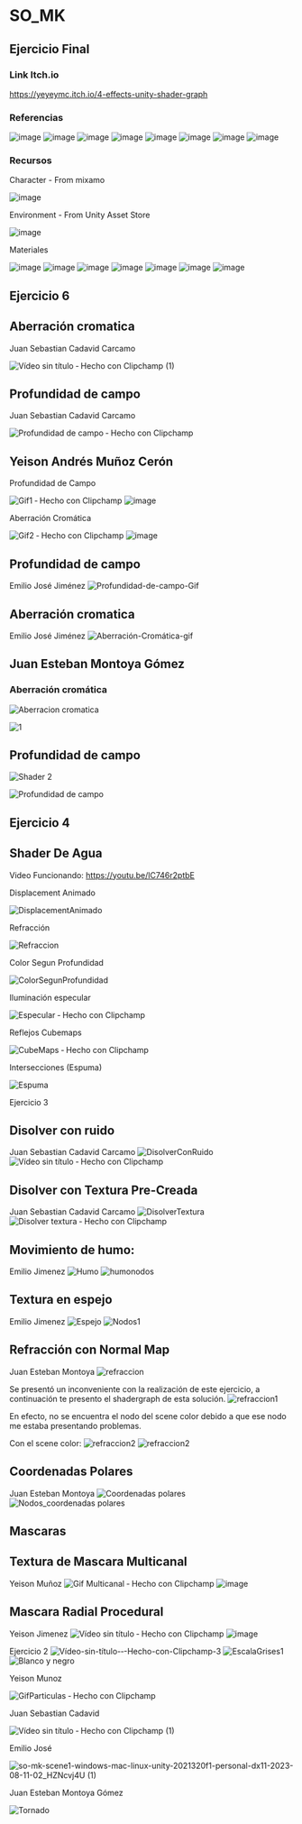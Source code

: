 # SO_MK

## Ejercicio Final

### Link Itch.io
https://yeyeymc.itch.io/4-effects-unity-shader-graph

### Referencias
![image](https://github.com/juansecadavid/SO_MK/assets/81535891/10167769-a793-405e-9dee-1bfbcc3de31e)
![image](https://github.com/juansecadavid/SO_MK/assets/81535891/640e6322-7165-4d5d-8d09-c70e3fcd0b68)
![image](https://github.com/juansecadavid/SO_MK/assets/81535891/3a31c066-c0ac-4ac6-be6a-74723810fb80)
![image](https://github.com/juansecadavid/SO_MK/assets/81535891/afe77226-9630-43af-b958-416cd5e91e4d)
![image](https://github.com/juansecadavid/SO_MK/assets/81535891/7d822da3-86d0-4120-951b-dfbe2b73d25c)
![image](https://github.com/juansecadavid/SO_MK/assets/81535891/469926dd-db34-4f41-a7e8-0f09f1dd0755)
![image](https://github.com/juansecadavid/SO_MK/assets/81535891/c2b4df1d-81ac-473f-8e9b-831ffc5afea8)
![image](https://github.com/juansecadavid/SO_MK/assets/81535891/dd4cf104-7778-40a9-85f3-a8639b888ea1)

### Recursos

Character - From mixamo

![image](https://github.com/juansecadavid/SO_MK/assets/81535891/4989fd9a-6b6f-4b64-a1f3-07ac5262dd59)

Environment - From Unity Asset Store

![image](https://github.com/juansecadavid/SO_MK/assets/81535891/ab1dc50d-db13-4a1d-af91-6263416edcb4)

Materiales

![image](https://github.com/juansecadavid/SO_MK/assets/81535891/521687b8-2b36-4268-9c4c-e2c5677f56fb)
![image](https://github.com/juansecadavid/SO_MK/assets/81535891/a9e510b2-fa8e-4238-a39d-b61836fa1b7d)
![image](https://github.com/juansecadavid/SO_MK/assets/81535891/3d2e0322-d718-4030-b6e7-bea1dc1a218c)
![image](https://github.com/juansecadavid/SO_MK/assets/81535891/0e234f2b-fa49-45c4-853c-7a4f8f6f3fa2)
![image](https://github.com/juansecadavid/SO_MK/assets/81535891/e49189c3-0d1c-4a93-8588-d045c6934b0b)
![image](https://github.com/juansecadavid/SO_MK/assets/81535891/4b406e1b-3b81-4ce7-a498-760b04e66761)
![image](https://github.com/juansecadavid/SO_MK/assets/81535891/de054ba0-889d-4e40-bf5a-2c333efadea1)

## Ejercicio 6

## Aberración cromatica
Juan Sebastian Cadavid Carcamo

![Vídeo sin título ‐ Hecho con Clipchamp (1)](https://github.com/juansecadavid/SO_MK/assets/71040945/481f70d3-3e17-4230-82ba-ba17b2649bdc)


## Profundidad de campo
Juan Sebastian Cadavid Carcamo

![Profundidad de campo ‐ Hecho con Clipchamp](https://github.com/juansecadavid/SO_MK/assets/71040945/81bf9be8-d6c1-4306-bcac-83cea3d7f170)

## Yeison Andrés Muñoz Cerón

Profundidad de Campo

![Gif1 ‐ Hecho con Clipchamp](https://github.com/juansecadavid/SO_MK/assets/81535891/8df4771f-0eff-427b-bfed-e2452789d492)
![image](https://github.com/juansecadavid/SO_MK/assets/81535891/77bf31e4-0dec-44b7-9561-5c3b6f6ee64f)


Aberración Cromática

![Gif2 ‐ Hecho con Clipchamp](https://github.com/juansecadavid/SO_MK/assets/81535891/4212a448-7aaf-4f69-85d5-fe5c52d3cbc0)
![image](https://github.com/juansecadavid/SO_MK/assets/81535891/014ca755-0838-4fba-ad3f-07feeb072b55)


## Profundidad de campo
Emilio José Jiménez
![Profundidad-de-campo-Gif](https://github.com/juansecadavid/SO_MK/assets/94581304/63d7445e-4d84-4288-a8aa-7c14f0da667f)


## Aberración cromatica
Emilio José Jiménez
![Aberración-Cromática-gif](https://github.com/juansecadavid/SO_MK/assets/94581304/2cba80cf-ead2-45b7-ae73-b7a1ed1ece41)

## Juan Esteban Montoya Gómez

### Aberración cromática

![Aberracion cromatica](https://github.com/juansecadavid/SO_MK/assets/88934554/d470cbd2-c598-46fc-899d-0f3cf5c83849)


![1](https://github.com/juansecadavid/SO_MK/assets/88934554/5b744027-2df6-4d0b-97db-8f250f62ecc3)

## Profundidad de campo

![Shader 2](https://github.com/juansecadavid/SO_MK/assets/88934554/1afe4353-3454-4be0-8258-cd0ecb158a41)

![Profundidad de campo](https://github.com/juansecadavid/SO_MK/assets/88934554/235bfedd-bdd4-4b10-a086-c2efd1aa21e7)


## Ejercicio 4

## Shader De Agua

Video Funcionando: https://youtu.be/lC746r2ptbE

Displacement Animado

![DisplacementAnimado](https://github.com/juansecadavid/SO_MK/assets/71040945/9749e2fd-cf06-4fac-a068-55e8e96ef199)

Refracción

![Refraccion](https://github.com/juansecadavid/SO_MK/assets/71040945/5671d530-b2a5-428e-801e-3ecf67984c24)


Color Segun Profundidad

![ColorSegunProfundidad](https://github.com/juansecadavid/SO_MK/assets/71040945/076f89d8-380b-4c04-97bf-d6e2e31cfca5)

Iluminación especular

![Especular ‐ Hecho con Clipchamp](https://github.com/juansecadavid/SO_MK/assets/71040945/6ce44a28-5997-45ba-8d9d-148ce752c30e)


Reflejos Cubemaps

![CubeMaps ‐ Hecho con Clipchamp](https://github.com/juansecadavid/SO_MK/assets/71040945/3bdf47b1-cf7d-48b4-978f-e7a9caa4383c)

Intersecciones (Espuma)

![Espuma](https://github.com/juansecadavid/SO_MK/assets/71040945/f364ebfa-b2fb-490e-8340-63dc00d53708)


Ejercicio 3

## Disolver con ruido
Juan Sebastian Cadavid Carcamo
![DisolverConRuido](https://github.com/juansecadavid/SO_MK/assets/71040945/39500a30-4c34-431b-bce5-d4a1c418317d)
![Vídeo sin título ‐ Hecho con Clipchamp](https://github.com/juansecadavid/SO_MK/assets/71040945/2cda108e-42cb-40d1-866e-2cdcf737f7de)



## Disolver con Textura Pre-Creada
Juan Sebastian Cadavid Carcamo
![DisolverTextura](https://github.com/juansecadavid/SO_MK/assets/71040945/9ad827a2-0ff0-48ce-a244-4e96c0137ae4)
![Disolver textura ‐ Hecho con Clipchamp](https://github.com/juansecadavid/SO_MK/assets/71040945/b728cb54-8aca-48dd-b268-590d61952545)

## Movimiento de humo: 
Emilio Jimenez
![Humo](https://github.com/juansecadavid/SO_MK/assets/94581304/70a38a48-23da-4eb7-a161-cd83fc53b642)
![humonodos](https://github.com/juansecadavid/SO_MK/assets/94581304/5f7fcde1-fee6-4965-8940-e523245c4fa8)

## Textura en espejo
Emilio Jimenez
![Espejo](https://github.com/juansecadavid/SO_MK/assets/94581304/232b259d-c681-4e28-bc61-2c98ba7c3179)
![Nodos1](https://github.com/juansecadavid/SO_MK/assets/94581304/07648c76-fa16-419b-94d5-67edc5b266ea)

## Refracción con Normal Map
Juan Esteban Montoya
![refraccion](https://github.com/juansecadavid/SO_MK/assets/88934554/5389bcd0-23c2-4440-9cd5-447dcaf5af90)

Se presentó un inconveniente con la realización de este ejercicio, a continuación te presento el shadergraph de esta solución.
![refraccion1](https://github.com/juansecadavid/SO_MK/assets/88934554/b850998f-a398-406a-b675-5c7d5cd8db9e)

En efecto, no se encuentra el nodo del scene color debido a que ese nodo me estaba presentando problemas.

Con el scene color:
![refraccion2](https://github.com/juansecadavid/SO_MK/assets/88934554/5e1b2a1e-60fd-4246-babc-71762cd8b093)
![refraccion2](https://github.com/juansecadavid/SO_MK/assets/88934554/a11d879f-e8a6-4d9e-954d-9c62a199941e)




## Coordenadas Polares
Juan Esteban Montoya
![Coordenadas polares](https://github.com/juansecadavid/SO_MK/assets/88934554/74e1d541-2b48-4e7b-9be3-98ea4f9aa27a)
![Nodos_coordenadas polares](https://github.com/juansecadavid/SO_MK/assets/88934554/ea4df37d-4bdc-4c18-98ce-7b8d67f3b066)




## Mascaras


## Textura de Mascara Multicanal
Yeison Muñoz
![Gif Multicanal ‐ Hecho con Clipchamp](https://github.com/juansecadavid/SO_MK/assets/81535891/74566377-d587-4d46-8512-3b9880434a3c)
![image](https://github.com/juansecadavid/SO_MK/assets/81535891/38e02ffd-b598-4a5f-8fbc-9e7976d8f610)


## Mascara Radial Procedural
Yeison Jimenez
![Vídeo sin título ‐ Hecho con Clipchamp](https://github.com/juansecadavid/SO_MK/assets/81535891/bbb46c58-c97a-479d-bfe2-d87b2276eebb)
![image](https://github.com/juansecadavid/SO_MK/assets/81535891/10069457-2766-4d8c-b4e2-119c0d6a9df1)

Ejercicio 2
![Vídeo-sin-título-‐-Hecho-con-Clipchamp-_3_](https://github.com/juansecadavid/SO_MK/assets/71040945/e7d02691-81a3-48f8-a45d-3f187ec4b537)
![EscalaGrises1](https://github.com/juansecadavid/SO_MK/assets/71040945/5ccd6bc8-ffa0-448e-9c06-dc98f84d00df)
![Blanco y negro](https://github.com/juansecadavid/SO_MK/assets/88934554/37d53266-67a3-429b-bcd9-43a04b089e1d)



Yeison Munoz


![GifParticulas ‐ Hecho con Clipchamp](https://github.com/juansecadavid/SO_MK/assets/81535891/5fb53cad-1129-4339-b9e8-7decfb0788f8)




Juan Sebastian Cadavid


![Vídeo sin título ‐ Hecho con Clipchamp (1)](https://github.com/juansecadavid/SO_MK/assets/71040945/75ef25d1-59a3-43cb-82fd-031ac942ebf5)



Emilio José


![so-mk-scene1-windows-mac-linux-unity-2021320f1-personal-dx11-2023-08-11-02_HZNcvj4U (1)](https://github.com/juansecadavid/SO_MK/assets/94581304/bc69c85a-f4c9-4340-b45c-4d4bbd558898)



Juan Esteban Montoya Gómez




![Tornado](https://github.com/juansecadavid/SO_MK/assets/88934554/4b4dd451-aaaa-45e1-b1e1-3d028f6e9c58)

